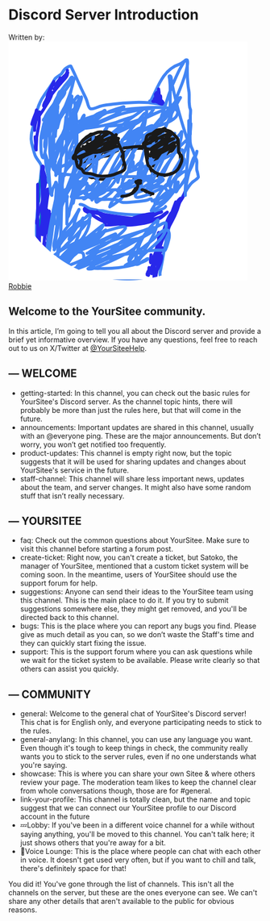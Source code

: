 # Discord Server Introduction

Written by: <img src="../.gitbook/assets/contributors/robskan (2).png" alt="" data-size="line"> [Robbie](../about/contributors.md#robskan-project-lead)

## Welcome to the YourSitee community.

In this article, I’m going to tell you all about the Discord server and provide a brief yet informative overview. If you have any questions, feel free to reach out to us on X/Twitter at [@YourSiteeHelp](https://twitter.com/@YourSiteeHelp).

## — WELCOME

* getting-started: In this channel, you can check out the basic rules for YourSitee's Discord server. As the channel topic hints, there will probably be more than just the rules here, but that will come in the future.
* announcements: Important updates are shared in this channel, usually with an @everyone ping. These are the major announcements. But don’t worry, you won’t get notified too frequently.
* product-updates: This channel is empty right now, but the topic suggests that it will be used for sharing updates and changes about YourSitee's service in the future.
* staff-channel: This channel will share less important news, updates about the team, and server changes. It might also have some random stuff that isn’t really necessary.

## — YOURSITEE

* faq: Check out the common questions about YourSitee. Make sure to visit this channel before starting a forum post.
* create-ticket: Right now, you can't create a ticket, but Satoko, the manager of YourSitee, mentioned that a custom ticket system will be coming soon. In the meantime, users of YourSitee should use the support forum for help.
* suggestions: Anyone can send their ideas to the YourSitee team using this channel. This is the main place to do it. If you try to submit suggestions somewhere else, they might get removed, and you'll be directed back to this channel.
* bugs: This is the place where you can report any bugs you find. Please give as much detail as you can, so we don’t waste the Staff's time and they can quickly start fixing the issue.
* support: This is the support forum where you can ask questions while we wait for the ticket system to be available. Please write clearly so that others can assist you quickly.

## — COMMUNITY

* general: Welcome to the general chat of YourSitee's Discord server! This chat is for English only, and everyone participating needs to stick to the rules.
* general-anylang: In this channel, you can use any language you want. Even though it's tough to keep things in check, the community really wants you to stick to the server rules, even if no one understands what you're saying.
* showcase: This is where you can share your own Sitee & where others review your page. The moderation team likes to keep the channel clear from whole conversations though, those are for #general.
* link-your-profile: This channel is totally clean, but the name and topic suggest that we can connect our YourSitee profile to our Discord account in the future
* 💤Lobby: If you've been in a different voice channel for a while without saying anything, you'll be moved to this channel. You can't talk here; it just shows others that you're away for a bit.
* 💬Voice Lounge: This is the place where people can chat with each other in voice. It doesn't get used very often, but if you want to chill and talk, there's definitely space for that!

You did it! You've gone through the list of channels. This isn't all the channels on the server, but these are the ones everyone can see. We can't share any other details that aren't available to the public for obvious reasons.
